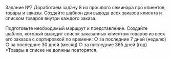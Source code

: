 Задание №7
Доработаем задачу 8 из прошлого семинара про клиентов, товары и заказы.
Создайте шаблон для вывода всех заказов клиента и списком товаров внутри каждого заказа.

Подготовьте необходимый маршрут и представление.
Создайте шаблон, который выводит список заказанных клиентом товаров из всех его заказов с сортировкой по времени:
○ за последние 7 дней (неделю)
○ за последние 30 дней (месяц)
○ за последние 365 дней (год)
*Товары в списке не должны повторятся.
